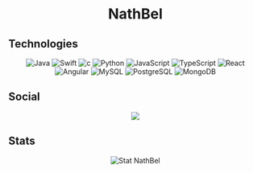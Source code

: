 <h1 align="center">NathBel</h1>

<h2>Technologies</h2>

<div align="center">

![Java](https://img.shields.io/badge/-Java-007396?style=flat-square&logo=jav&logoColor=whitea)
![Swift](https://img.shields.io/badge/Swift-eb4c2e?style=flat-square&logo=swift&logoColor=white)
![c](https://img.shields.io/badge/C-00599C?style=flat-square&logo=c&logoColor=white)
![Python](https://img.shields.io/badge/Python-14354C?style=flat-square&logo=python&logoColor=white)
![JavaScript](https://img.shields.io/badge/JavaScript-F7DF1E?style=flat-square&logo=javascript&logoColor=black)
![TypeScript](https://img.shields.io/badge/TypeScript-007ACC?style=flat-square&logo=typescript&logoColor=white)
![React](https://img.shields.io/badge/React-20232A?style=flat-square&logo=react&logoColor=61DAFB)
![Angular](https://img.shields.io/badge/Angular-red?style=flat-square&logo=angular&logoColor=white)
![MySQL](https://img.shields.io/badge/MySQL-00000F?style=flat-square&logo=mysql&logoColor=white)
![PostgreSQL](https://img.shields.io/badge/PostgreSQL-blue?style=flat-square&logo=postgresql&logoColor=white)
![MongoDB](https://img.shields.io/badge/MongoDB-green?style=flat-square&logo=mongodb&logoColor=white)


</div>

<h2>Social</h2>
<div align="center">
      
[<img src="https://img.shields.io/badge/linkedin-%230077B5.svg?&style=for-the-badge&logo=linkedin&logoColor=white" />](https://www.linkedin.com/in/NathBel)

</div>

<h2>Stats</h2>
<div align="center">

![Stat NathBel](https://github-readme-stats.vercel.app/api/top-langs/?username=nathbel&layout=compact&theme=synthwave&v=1)

</div>
